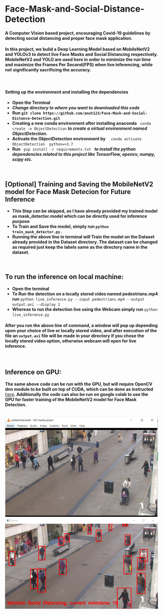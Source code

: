 # Face-Mask-and-Social-Distance-Detection
#### A Computer Vision based project, encouraging Covid-19 guidelines by detecting social distancing and proper face mask application.
#### In this project, we bulid a Deep Learning Model based on MobileNetV2 and YOLOv3 to detect live Face Masks and Social Distancing respectively. MobileNetV2 and YOLO are used here in order to minimize the run time and maximize the Frames Per Second(FPS) when live inferencing, while not significantly sacrificing the accuracy. 

<br>

#### Setting up the environment and installing the dependencies
* **Open the Terminal**
* ***Change directory to where you want to downloaded this code***
* **Run `git clone https://github.com/anut123/Face-Mask-and-Social-Distance-Detection.git`**
* **Creating a new conda environment after installing anaconda**  `  conda create -n ObjectDetection ` ***to create a virtual environment named ObjectDetection.***
* **Activate the ObjectDetection environment by**   `  conda activate ObjectDetection  python=>3.7` 
* **Run**   `  pip install -r requirements.txt  ` 
***to install the python dependencies related to this project like TensorFlow, opencv, numpy, scipy etc.***

<br>

## [Optional] Training and Saving the MobileNetV2 model for Face Mask Detecion for Future Inference
* **This Step can be skipped, as I have already provided my trained model as mask_detector.model which can be directly used for inference purpose**
* **To Train and Save the model, simply run `python train_mask_detector.py` .** 
* **Running the above line in terminal will Train the model on the Dataset already provided in the Dataset directory. The dataset can be changed as required just keep the labels same as the directory name in the dataset.**

<br>

## To run the inference on local machine:
* **Open the terminal**
* **To Run the detection on a locally stored video named pedestrians.mp4 run** `python live_inference.py --input pedestrians.mp4 --output output.avi --display 1`
* **Whereas to run the detection live using the Webcam simply run** ` python live_inference.py `

#### **After you run the above line of command, a window will pop up depending upon your choice of live or locally stored video, and after execution of the file an `output.avi` file will be made in your directory if you chose the locally stored video option, otherwise webcam will open for live inference.**
<br>

## Inference on GPU:
**The same above code can be run with the GPU, but will require OpenCV dnn module to be built on top of CUDA, which can be done as instructed** [here](https://learnopencv.com/opencv-dnn-with-gpu-support/)**. Additionally the code can also be run on google colab to use the GPU for faster training of the MobileNetV2 model for Face Mask Detection.**
<br>
<br>

<img src="Images/output1.PNG" width="100%" height="79%">

<br>
<img src="Images/output.jpg" width="100%" height="79%">


